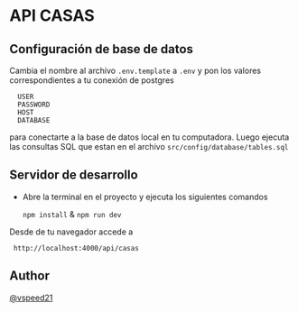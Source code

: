 # API CASAS

## Configuración de base de datos
Cambia el nombre al archivo ```.env.template``` a ```.env``` y pon los valores correspondientes a tu conexión de postgres

```
  USER
  PASSWORD
  HOST
  DATABASE
```

para conectarte a la base de datos local en tu computadora. Luego ejecuta las consultas SQL que estan en el archivo `src/config/database/tables.sql`

## Servidor de desarrollo
- Abre la terminal en el proyecto y ejecuta los siguientes comandos

  ```npm install```
  &
  ```npm run dev```

Desde de tu navegador accede a

``` http://localhost:4000/api/casas```

## Author
[@vspeed21](https://github.com/vspeed21)